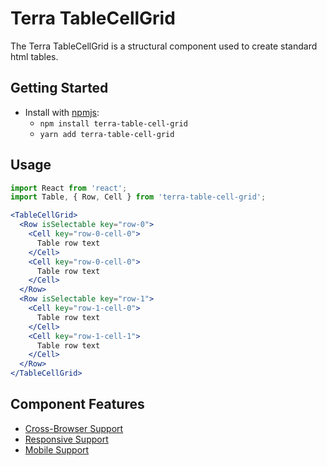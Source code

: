 # Terra TableCellGrid

The Terra TableCellGrid is a structural component used to create standard html tables.

## Getting Started

- Install with [npmjs](https://www.npmjs.com):
  - `npm install terra-table-cell-grid`
  - `yarn add terra-table-cell-grid`

## Usage

```jsx
import React from 'react';
import Table, { Row, Cell } from 'terra-table-cell-grid';

<TableCellGrid>
  <Row isSelectable key="row-0">
    <Cell key="row-0-cell-0">
      Table row text
    </Cell>
    <Cell key="row-0-cell-0">
      Table row text
    </Cell>
  </Row>
  <Row isSelectable key="row-1">
    <Cell key="row-1-cell-0">
      Table row text
    </Cell>
    <Cell key="row-1-cell-1">
      Table row text
    </Cell>
  </Row>
</TableCellGrid>
```

## Component Features
* [Cross-Browser Support](https://github.com/cerner/terra-ui/blob/master/src/terra-dev-site/contributing/ComponentStandards.e.contributing.md#cross-browser-support)
* [Responsive Support](https://github.com/cerner/terra-ui/blob/master/src/terra-dev-site/contributing/ComponentStandards.e.contributing.md#responsive-support)
* [Mobile Support](https://github.com/cerner/terra-ui/blob/master/src/terra-dev-site/contributing/ComponentStandards.e.contributing.md#mobile-support)
